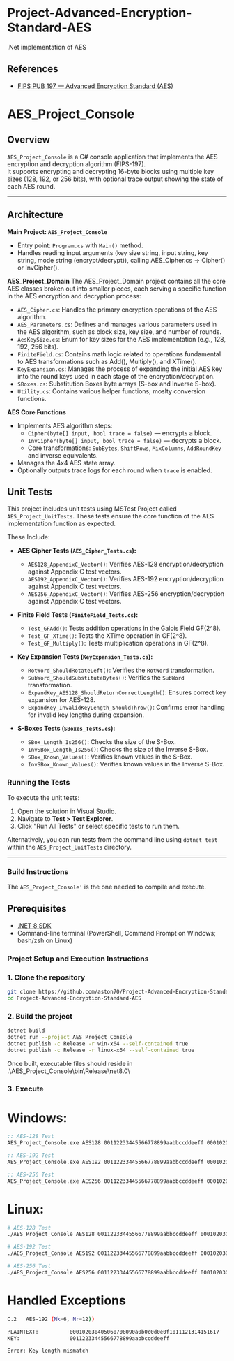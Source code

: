# Project-Advanced-Encryption-Standard-AES
.Net implementation of AES

## References

- [FIPS PUB 197 — Advanced Encryption Standard (AES)](https://nvlpubs.nist.gov/nistpubs/FIPS/NIST.FIPS.197.pdf)


# AES_Project_Console

## Overview

`AES_Project_Console` is a C# console application that implements the AES encryption and decryption algorithm (FIPS-197).  
It supports encrypting and decrypting 16-byte blocks using multiple key sizes (128, 192, or 256 bits), with optional trace output showing the state of each AES round.

---

## Architecture

**Main Project: `AES_Project_Console`**
- Entry point: `Program.cs` with `Main()` method.
- Handles reading input arguments (key size string, input string, key string, mode string (encrypt/decrypt)), calling AES_Cipher.cs -> Cipher() or InvCipher().

**AES_Project_Domain**
The AES_Project_Domain project contains all the core AES classes broken out into smaller pieces, each serving a specific function in the AES encryption and decryption process:

- `AES_Cipher.cs`: Handles the primary encryption operations of the AES algorithm.
- `AES_Parameters.cs`: Defines and manages various parameters used in the AES algorithm, such as block size, key size, and number of rounds.
- `AesKeySize.cs`: Enum for key sizes for the AES implementation (e.g., 128, 192, 256 bits).
- `FiniteField.cs`: Contains math logic related to operations fundamental to AES transformations such as Add(), Multiply(), and XTime().
- `KeyExpansion.cs`: Manages the process of expanding the initial AES key into the round keys used in each stage of the encryption/decryption.
- `SBoxes.cs`: Substitution Boxes byte arrays (S-box and Inverse S-box).
- `Utility.cs`: Contains various helper functions; moslty conversion functions.

**AES Core Functions**
- Implements AES algorithm steps:
  - `Cipher(byte[] input, bool trace = false)` — encrypts a block.
  - `InvCipher(byte[] input, bool trace = false)` — decrypts a block.
  - Core transformations: `SubBytes`, `ShiftRows`, `MixColumns`, `AddRoundKey` and inverse equivalents.
- Manages the 4x4 AES state array.
- Optionally outputs trace logs for each round when `trace` is enabled.

## Unit Tests

This project includes unit tests using MSTest Project called `AES_Project_UnitTests`. These tests ensure the core function of the AES implementation function as expected.

These Include:

*   **AES Cipher Tests (`AES_Cipher_Tests.cs`):**
    *   `AES128_AppendixC_Vector()`: Verifies AES-128 encryption/decryption against Appendix C test vectors.
    *   `AES192_AppendixC_Vector()`: Verifies AES-192 encryption/decryption against Appendix C test vectors.
    *   `AES256_AppendixC_Vector()`: Verifies AES-256 encryption/decryption against Appendix C test vectors.

*   **Finite Field Tests (`FiniteField_Tests.cs`):**
    *   `Test_GFAdd()`: Tests addition operations in the Galois Field GF(2^8).
    *   `Test_GF_XTime()`: Tests the XTime operation in GF(2^8).
    *   `Test_GF_Multiply()`: Tests multiplication operations in GF(2^8).

*   **Key Expansion Tests (`KeyExpansion_Tests.cs`):**
    *   `RotWord_ShouldRotateLeft()`: Verifies the `RotWord` transformation.
    *   `SubWord_ShouldSubstituteBytes()`: Verifies the `SubWord` transformation.
    *   `ExpandKey_AES128_ShouldReturnCorrectLength()`: Ensures correct key expansion for AES-128.
    *   `ExpandKey_InvalidKeyLength_ShouldThrow()`: Confirms error handling for invalid key lengths during expansion.

*   **S-Boxes Tests (`SBoxes_Tests.cs`):**
    *   `SBox_Length_Is256()`: Checks the size of the S-Box.
    *   `InvSBox_Length_Is256()`: Checks the size of the Inverse S-Box.
    *   `SBox_Known_Values()`: Verifies known values in the S-Box.
    *   `InvSBox_Known_Values()`: Verifies known values in the Inverse S-Box.

### Running the Tests

To execute the unit tests:

1.  Open the solution in Visual Studio.
2.  Navigate to **Test > Test Explorer**.
3.  Click "Run All Tests" or select specific tests to run them.

Alternatively, you can run tests from the command line using `dotnet test` within the `AES_Project_UnitTests` directory.

---

### Build Instructions

The `AES_Project_Console'` is the one needed to compile and execute.

## Prerequisites

- [.NET 8 SDK](https://dotnet.microsoft.com/en-us/download/dotnet/8.0)
- Command-line terminal (PowerShell, Command Prompt on Windows; bash/zsh on Linux)

### Project Setup and Execution Instructions

### 1. Clone the repository
```bash
git clone https://github.com/aston70/Project-Advanced-Encryption-Standard-AES.git
cd Project-Advanced-Encryption-Standard-AES
```

### 2. Build the project
```bash
dotnet build
dotnet run --project AES_Project_Console
dotnet publish -c Release -r win-x64 --self-contained true
dotnet publish -c Release -r linux-x64 --self-contained true
```
Once built, executable files should reside in .\AES_Project_Console\bin\Release\net8.0\

### 3. Execute

# Windows:
```bat
:: AES-128 Test
AES_Project_Console.exe AES128 00112233445566778899aabbccddeeff 000102030405060708090a0b0c0d0e0f > AES_output.txt

:: AES-192 Test
AES_Project_Console.exe AES192 00112233445566778899aabbccddeeff 000102030405060708090a0b0c0d0e0f1011121314151617 > AES_output.txt

:: AES-256 Test
AES_Project_Console.exe AES256 00112233445566778899aabbccddeeff 000102030405060708090a0b0c0d0e0f101112131415161718191a1b1c1d1e1f > AES_output.txt
```

# Linux:
```bash
# AES-128 Test
./AES_Project_Console AES128 00112233445566778899aabbccddeeff 000102030405060708090a0b0c0d0e0f > AES_output.txt

# AES-192 Test
./AES_Project_Console AES192 00112233445566778899aabbccddeeff 000102030405060708090a0b0c0d0e0f1011121314151617 > AES_output.txt

# AES-256 Test
./AES_Project_Console AES256 00112233445566778899aabbccddeeff 000102030405060708090a0b0c0d0e0f101112131415161718191a1b1c1d1e1f > AES_output.txt
```

# Handled Exceptions
```bash
C.2   AES-192 (Nk=6, Nr=12))

PLAINTEXT:          000102030405060708090a0b0c0d0e0f1011121314151617
KEY:                00112233445566778899aabbccddeeff

Error: Key length mismatch
```





